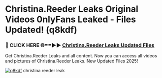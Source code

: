 # Christina.Reeder Leaks Original Videos 0nlyFans Leaked - Files Updated! (q8kdf)

<h3>🔴 CLICK HERE 🌐==►► <a href="https://hetstrat.blog/NMqPAm" rel="nofollow">Christina.Reeder Leaks Updated Files</a></h3>

Get Christina.Reeder Leaks and all content. Now you can access all videos and pictures of Christina.Reeder Leaks. New Updated Files 2025!

[![q8kdf](https://i.imgur.com/K7sEzmb.gif)](https://hetstrat.blog/NMqPAm)
christina.reeder leak